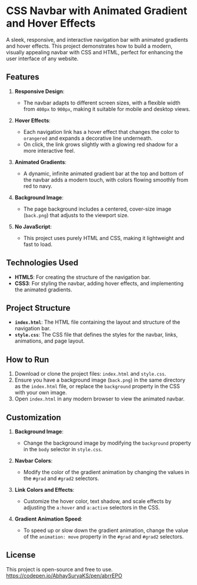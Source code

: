 # CSS Navbar with Animated Gradient and Hover Effects

A sleek, responsive, and interactive navigation bar with animated gradients and hover effects. This project demonstrates how to build a modern, visually appealing navbar with CSS and HTML, perfect for enhancing the user interface of any website.

## Features

1. **Responsive Design**:
   - The navbar adapts to different screen sizes, with a flexible width from `400px` to `900px`, making it suitable for mobile and desktop views.

2. **Hover Effects**:
   - Each navigation link has a hover effect that changes the color to `orangered` and expands a decorative line underneath.
   - On click, the link grows slightly with a glowing red shadow for a more interactive feel.

3. **Animated Gradients**:
   - A dynamic, infinite animated gradient bar at the top and bottom of the navbar adds a modern touch, with colors flowing smoothly from red to navy.

4. **Background Image**:
   - The page background includes a centered, cover-size image (`back.png`) that adjusts to the viewport size.

5. **No JavaScript**:
   - This project uses purely HTML and CSS, making it lightweight and fast to load.

## Technologies Used

- **HTML5**: For creating the structure of the navigation bar.
- **CSS3**: For styling the navbar, adding hover effects, and implementing the animated gradients.

## Project Structure

- **`index.html`**: The HTML file containing the layout and structure of the navigation bar.
- **`style.css`**: The CSS file that defines the styles for the navbar, links, animations, and page layout.

## How to Run

1. Download or clone the project files: `index.html` and `style.css`.
2. Ensure you have a background image (`back.png`) in the same directory as the `index.html` file, or replace the `background` property in the CSS with your own image.
3. Open `index.html` in any modern browser to view the animated navbar.

## Customization

1. **Background Image**:
   - Change the background image by modifying the `background` property in the `body` selector in `style.css`.

2. **Navbar Colors**:
   - Modify the color of the gradient animation by changing the values in the `#grad` and `#grad2` selectors.

3. **Link Colors and Effects**:
   - Customize the hover color, text shadow, and scale effects by adjusting the `a:hover` and `a:active` selectors in the CSS.

4. **Gradient Animation Speed**:
   - To speed up or slow down the gradient animation, change the value of the `animation: move` property in the `#grad` and `#grad2` selectors.

## License

This project is open-source and free to use.
https://codepen.io/AbhaySuryaKS/pen/abrrEPO
